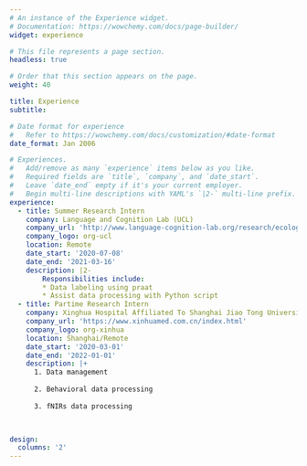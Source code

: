 ```yaml
---
# An instance of the Experience widget.
# Documentation: https://wowchemy.com/docs/page-builder/
widget: experience

# This file represents a page section.
headless: true

# Order that this section appears on the page.
weight: 40

title: Experience
subtitle:

# Date format for experience
#   Refer to https://wowchemy.com/docs/customization/#date-format
date_format: Jan 2006

# Experiences.
#   Add/remove as many `experience` items below as you like.
#   Required fields are `title`, `company`, and `date_start`.
#   Leave `date_end` empty if it's your current employer.
#   Begin multi-line descriptions with YAML's `|2-` multi-line prefix.
experience:
  - title: Summer Research Intern
    company: Language and Cognition Lab (UCL)
    company_url: 'http://www.language-cognition-lab.org/research/ecological-language/'
    company_logo: org-ucl
    location: Remote
    date_start: '2020-07-08'
    date_end: '2021-03-16'
    description: |2-
        Responsibilities include:
        * Data labeling using praat
        * Assist data processing with Python script
  - title: Partime Research Intern
    company: Xinghua Hospital Affiliated To Shanghai Jiao Tong University School of Medicine
    company_url: 'https://www.xinhuamed.com.cn/index.html'
    company_logo: org-xinhua
    location: Shanghai/Remote
    date_start: '2020-03-01'
    date_end: '2022-01-01'
    description: |+
      1. Data management 
        
      2. Behavioral data processing 
        
      3. fNIRs data processing

      

design:
  columns: '2'
---
```


